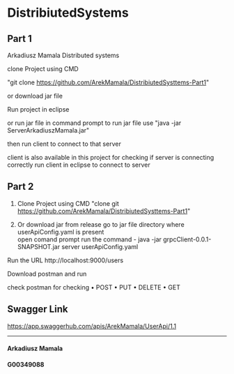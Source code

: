 # DistribiutedSystems
## Part 1

Arkadiusz Mamala Distributed systems 

clone Project using CMD 

"git clone https://github.com/ArekMamala/DistribiutedSysttems-Part1" 

or download jar file

Run project in eclipse 

or run jar file in command prompt to run jar file use "java -jar ServerArkadiuszMamala.jar"

then run client to connect to that server

client is also available in this project for checking if server is connecting correctly run client in eclipse to connect to server

## Part 2

1.	Clone Project using CMD "clone git https://github.com/ArekMamala/DistribiutedSysttems-Part1"

2.	Or download jar from release
  go to jar file directory where userApiConfig.yaml is present  
  open comand prompt run the command - java -jar grpcClient-0.0.1-SNAPSHOT.jar server userApiConfig.yaml

Run the URL http://localhost:9000/users

Download postman and run 


check postman for checking
•	POST
•	PUT
•	DELETE
•	GET

## Swagger Link
https://app.swaggerhub.com/apis/ArekMamala/UserApi/1.1
________________________________________
#### Arkadiusz Mamala
#### G00349088

